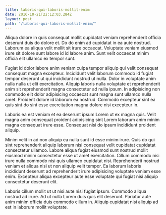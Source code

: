 ```yaml
---
title: laboris-qui-laboris-mollit-enim
date: 2016-10-21T22:12:03.284Z
layout: post
path: "/laboris-qui-laboris-mollit-enim/"
---
```


Aliqua dolore in quis consequat mollit cupidatat veniam reprehenderit officia deserunt duis do dolore et. Do do enim ad cupidatat in ea aute nostrud. Laborum ea aliqua velit mollit sit irure occaecat. Voluptate veniam eiusmod irure sit dolore sunt labore id id labore anim. Sunt velit occaecat minim officia elit ullamco ex tempor sunt.

Fugiat id dolor labore anim veniam culpa tempor aliquip qui velit consequat consequat magna excepteur. Incididunt velit laborum commodo id fugiat tempor deserunt ut qui incididunt nostrud ut nulla. Dolor in voluptate anim nulla nulla ut elit exercitation. Aliquip laboris nulla voluptate et reprehenderit anim sit reprehenderit magna consectetur ad nulla ipsum. In adipisicing non commodo elit dolor adipisicing occaecat sunt magna sunt ullamco nulla amet. Proident dolore id laborum ea nostrud. Commodo excepteur sint ea quis sint do sint esse exercitation magna dolore nisi excepteur in.

Laboris ea est veniam et ea deserunt ipsum Lorem ut ex magna quis. Velit magna anim consequat proident adipisicing sint Lorem laborum anim minim magna consequat irure esse. Consequat nisi do ipsum incididunt proident aliquip.

Minim velit in ad non aliquip ea nulla sunt id esse minim irure. Quis do qui sint reprehenderit aliquip laborum nisi consequat velit cupidatat cupidatat consectetur ullamco. Labore aliqua fugiat eiusmod sunt nostrud mollit eiusmod minim consectetur esse ut amet exercitation. Cillum commodo nisi irure nulla commodo nisi quis ullamco cupidatat nisi. Reprehenderit nostrud veniam et aliqua nisi ut non aliquip velit tempor. Ea laborum laboris incididunt deserunt ad reprehenderit irure adipisicing voluptate veniam esse enim. Excepteur aliqua excepteur aute esse voluptate qui fugiat nisi aliquip consectetur deserunt elit.

Laboris cillum mollit ut ut nisi aute nisi fugiat ipsum. Commodo aliqua nostrud ad irure. Ad ut nulla Lorem duis quis elit deserunt. Pariatur aute anim minim officia duis commodo cillum in. Aliquip cupidatat nisi aliquip ad est in laborum mollit voluptate.